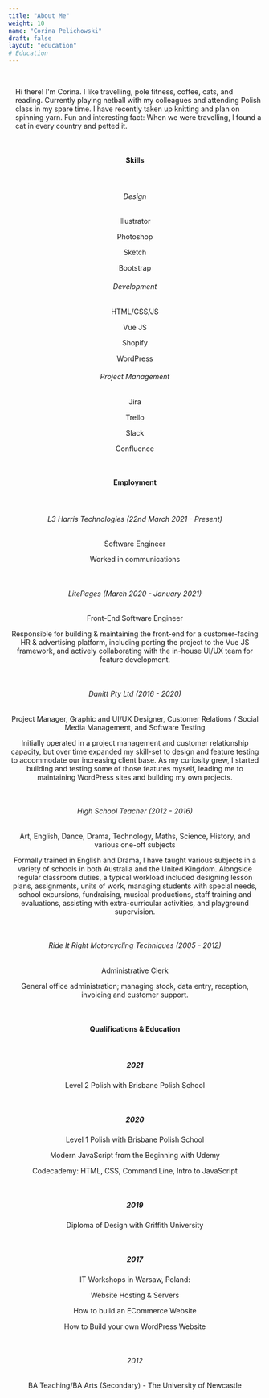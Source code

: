 ```yaml
---
title: "About Me"
weight: 10
name: "Corina Pelichowski"
draft: false
layout: "education"
# Education
---
```

<div class="container">
  <br>
  <p style="margin-left: 1em;">
    Hi there! I'm Corina. I like travelling, pole fitness, coffee, cats, and reading. Currently playing netball with my colleagues and attending Polish class in my spare time. I have recently taken up knitting and plan on spinning yarn. Fun and interesting fact: When we were travelling, I found a cat in every country and petted it.
  </p>
  <br>
  <h4 style="text-align: center">Skills</h4>
  <br>
  <div class="card-group" style="text-align: center;"> <!--Skills-->
    <div class="card">
      <div class="card-body">
        <h6 class="card-title">Design</h6>
        <p class="card-text">
          <p>Illustrator</p>
          <p>Photoshop</p>
          <p>Sketch</p>
          <p>Bootstrap</p>
        </p>
      </div>
    </div>
    <div class="card">
      <div class="card-body">
        <h6 class="card-title">Development</h6>
        <p class="card-text">
          <p>HTML/CSS/JS</p>
          <p>Vue JS</p>
          <p>Shopify</p>
          <p>WordPress</p>
        </p>
      </div>
    </div>
    <div class="card">
      <div class="card-body">
        <h6 class="card-title">Project Management</h6>
        <p class="card-text">
          <p>Jira</p>
          <p>Trello</p>
          <p>Slack</p>
          <p>Confluence</p>
        </p>
      </div>
    </div>
  </div> <!--/Skills-->
  <br>
  <!--Employment History -->
  <div class="row" style="text-align: center"> <!--Education and Qualifications -->
    <div class="col"></div>
    <div class="col-10">
      <h4 style="text-align: center">Employment</h4>
        <br>
        <h6>L3 Harris Technologies (22nd March 2021 - Present)</h6>
          <p class="job-title">Software Engineer</p>
          <p>Worked in communications</p>
        <br>
        <h6>LitePages (March 2020 - January 2021)</h6>
          <p class="job-title">Front-End Software Engineer</p>
          <p>
            Responsible for building & maintaining the front-end for a customer-facing HR & advertising platform, including porting the project to the Vue JS framework, and actively collaborating with the in-house UI/UX team for feature development.
          </p>
        <br>
        <h6>Danitt Pty Ltd (2016 - 2020)</h6>
          <p class="job-title">Project Manager, Graphic and UI/UX Designer, Customer Relations / Social Media Management, and Software Testing</p>
        <p>
          Initially operated in a project management and customer relationship capacity, but over time expanded my skill-set to design and feature testing to accommodate our increasing client base. As my curiosity grew, I started building and testing some of those features myself, leading me to maintaining WordPress sites and building my own projects.
        </p>
        <br>
        <h6>High School Teacher (2012 - 2016)</h6>
          <p class="job-title">
            Art, English, Dance, Drama, Technology, Maths, Science, History, and various one-off subjects
          </p>
        <p>
          Formally trained in English and Drama, I have taught various subjects in a variety of schools in both Australia and the United Kingdom. Alongside regular classroom duties, a typical workload included designing lesson plans, assignments, units of work, managing students with special needs, school excursions, fundraising, musical productions, staff training and evaluations, assisting with extra-curricular activities, and playground supervision.
        </p>
        <br>
        <h6>Ride It Right Motorcycling Techniques (2005 - 2012)</h6>
          <p class="job-title">Administrative Clerk</p>
          <p>General office administration; managing stock, data entry, reception, invoicing and customer support.</p>
    </div>
    <div class="col"></div>
  </div> <!--/Education and Qualifications -->
  <!--/Employment History -->
  <br>
    <div class="row" style="text-align: center"> <!--Education and Qualifications -->
    <div class="col"></div>
    <div class="col-10">
      <h4>Qualifications & Education</h4>
      <br>
      <h5>2021</h5>
        <p>Level 2 Polish with Brisbane Polish School</p>
      <br>
      <h5>2020</h5>
        <p>Level 1 Polish with Brisbane Polish School</p>
        <p>Modern JavaScript from the Beginning with Udemy</p>
        <p>Codecademy: HTML, CSS, Command Line, Intro to JavaScript</p>
      <br>
      <h5>2019</h5>
        <p>Diploma of Design with Griffith University</p>
      <br>
      <h5>2017</h5>
        <p>IT Workshops in Warsaw, Poland:</p>
          <p>Website Hosting & Servers</p>
          <p>How to build an ECommerce Website</p>
          <p>How to Build your own WordPress Website</p>  
      <br>
      <h6>2012</h6>
        <p>BA Teaching/BA Arts (Secondary) - The University of Newcastle</p>
    </div>
    <div class="col"></div>
  </div> <!--/Education and Qualifications -->

</div>